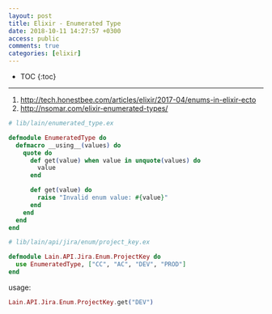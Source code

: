 ```yaml
---
layout: post
title: Elixir - Enumerated Type
date: 2018-10-11 14:27:57 +0300
access: public
comments: true
categories: [elixir]
---
```


<!-- more -->

* TOC
{:toc}
<hr>

1. <http://tech.honestbee.com/articles/elixir/2017-04/enums-in-elixir-ecto>
2. <http://nsomar.com/elixir-enumerated-types/>

```elixir
# lib/lain/enumerated_type.ex

defmodule EnumeratedType do
  defmacro __using__(values) do
    quote do
      def get(value) when value in unquote(values) do
        value
      end

      def get(value) do
        raise "Invalid enum value: #{value}"
      end
    end
  end
end
```

```elixir
# lib/lain/api/jira/enum/project_key.ex

defmodule Lain.API.Jira.Enum.ProjectKey do
  use EnumeratedType, ["CC", "AC", "DEV", "PROD"]
end
```

usage:

```elixir
Lain.API.Jira.Enum.ProjectKey.get("DEV")
```
